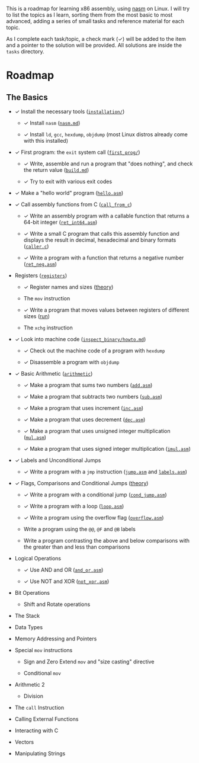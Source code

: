 This is a roadmap for learning x86 assembly, using
[nasm](https://www.nasm.us/) on Linux. I will try to list the topics as I
learn, sorting them from the most basic to most advanced, adding a series of
small tasks and reference material for each topic.

As I complete each task/topic, a check mark (✓) will be added to the item
and a pointer to the solution will be provided. All solutions are inside
the `tasks` directory.

# Roadmap

## The Basics

* ✓ Install the necessary tools ([`installation/`](tasks/installation))

  * ✓ Install `nasm` ([`nasm.md`](tasks/installation/nasm.md))

  * ✓ Install `ld`, `gcc`, `hexdump`, `objdump` (most Linux distros 
  already come with this installed)

* ✓ First program: the `exit` system call ([`first_prog/`](tasks/first_prog))

  * ✓ Write, assemble and run a program that "does nothing", and check 
  the return value ([`build.md`](tasks/first_prog/build.md))

  * ✓ Try to exit with various exit codes 

* ✓ Make a "hello world" program ([`hello.asm`](tasks/helloworld/hello.asm))

* ✓ Call assembly functions from C ([`call_from_c`](tasks/call_from_c/run.md))

  * ✓ Write an assembly program with a callable function that returns a
  64-bit integer ([`ret_int64.asm`](tasks/call_from_c/ret_int64.asm))

  * ✓ Write a small C program that calls this assembly function and displays
  the result in decimal, hexadecimal and binary formats 
  ([`caller.c`](tasks/call_from_c/caller.c))

  * ✓ Write a program with a function that returns a negative number
  ([`ret_neg.asm`](tasks/call_from_c/ret_neg.asm))

* Registers ([`registers`](tasks/registers))

  * ✓ Register names and sizes ([theory](tasks/registers/theory.md))

  * The `mov` instruction

  * ✓ Write a program that moves values between registers of different sizes
  ([run](tasks/registers/run.md))

  * The `xchg` instruction

* ✓ Look into machine code 
  ([`inspect_binary/howto.md`](tasks/inspect_binary/howto.md))

  * ✓ Check out the machine code of a program with `hexdump`

  * ✓ Disassemble a program with `objdump`

* ✓ Basic Arithmetic ([`arithmetic`](tasks/arithmetic))

  * ✓ Make a program that sums two numbers 
  ([`add.asm`](tasks/arithmetic/add.asm))

  * ✓ Make a program that subtracts two numbers
  ([`sub.asm`](tasks/arithmetic/sub.asm))
  
  * ✓ Make a program that uses increment
  ([`inc.asm`](tasks/arithmetic/inc.asm))

  * ✓ Make a program that uses decrement
  ([`dec.asm`](tasks/arithmetic/dec.asm))

  * ✓ Make a program that uses unsigned integer multiplication
  ([`mul.asm`](tasks/arithmetic/mul.asm))
  
  * ✓ Make a program that uses signed integer multiplication
  ([`imul.asm`](tasks/arithmetic/imul.asm))

* ✓ Labels and Unconditional Jumps

  * ✓ Write a program with a `jmp` instruction
  ([`jump.asm`](tasks/jump/jump.asm) and [`labels.asm`](tasks/jump/labels.asm))

* ✓ Flags, Comparisons and Conditional Jumps ([theory](tasks/flags/theory.md))

  * ✓ Write a program with a conditional jump 
  ([`cond_jump.asm`](tasks/flags/cond_jump.asm))

  * ✓ Write a program with a loop ([`loop.asm`](tasks/flags/loop.asm))

  * ✓ Write a program using the overflow flag
  ([`overflow.asm`](tasks/flags/overflow.asm))

  * Write a program using the `@@`, `@F` and `@B` labels

  * Write a program contrasting the above and below comparisons with the
  greater than and less than comparisons

* Logical Operations

  * ✓ Use AND and OR ([`and_or.asm`](tasks/logical/and_or.asm))
  
  * ✓ Use NOT and XOR ([`not_xor.asm`](tasks/logical/not_xor.asm))

* Bit Operations

  * Shift and Rotate operations

* The Stack

* Data Types

* Memory Addressing and Pointers

* Special `mov` instructions

  * Sign and Zero Extend `mov` and "size casting" directive

  * Conditional `mov`

* Arithmetic 2

  * Division

* The `call` Instruction 

* Calling External Functions

* Interacting with C

* Vectors

* Manipulating Strings
